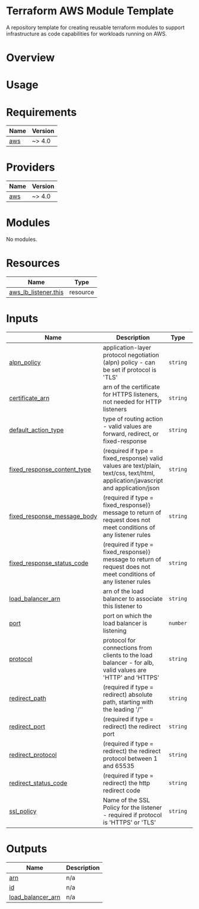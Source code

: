 # Terraform AWS Module Template
A repository template for creating reusable terraform modules to support infrastructure as code capabilities for workloads running on AWS. 

# Overview

# Usage 

<!-- BEGIN_TF_DOCS -->
# Requirements

| Name | Version |
|------|---------|
| <a name="requirement_aws"></a> [aws](#requirement\_aws) | ~> 4.0 |

# Providers

| Name | Version |
|------|---------|
| <a name="provider_aws"></a> [aws](#provider\_aws) | ~> 4.0 |

# Modules

No modules.

# Resources

| Name | Type |
|------|------|
| [aws_lb_listener.this](https://registry.terraform.io/providers/hashicorp/aws/latest/docs/resources/lb_listener) | resource |

# Inputs

| Name | Description | Type | Default | Required |
|------|-------------|------|---------|:--------:|
| <a name="input_alpn_policy"></a> [alpn\_policy](#input\_alpn\_policy) | application-layer protocol negotiation (alpn) policy - can be set if protocol is 'TLS' | `string` | `null` | no |
| <a name="input_certificate_arn"></a> [certificate\_arn](#input\_certificate\_arn) | arn of the certificate for HTTPS listeners, not needed for HTTP listeners | `string` | `null` | no |
| <a name="input_default_action_type"></a> [default\_action\_type](#input\_default\_action\_type) | type of routing action - valid values are forward, redirect, or fixed-response | `string` | n/a | yes |
| <a name="input_fixed_response_content_type"></a> [fixed\_response\_content\_type](#input\_fixed\_response\_content\_type) | (required if type = fixed\_response) valid values are text/plain, text/css, text/html, application/javascript and application/json | `string` | `null` | no |
| <a name="input_fixed_response_message_body"></a> [fixed\_response\_message\_body](#input\_fixed\_response\_message\_body) | (required if type = fixed\_response)} message to return of request does not meet conditions of any listener rules | `string` | `"The application is not available at this time. Please try again soon."` | no |
| <a name="input_fixed_response_status_code"></a> [fixed\_response\_status\_code](#input\_fixed\_response\_status\_code) | (required if type = fixed\_response)} message to return of request does not meet conditions of any listener rules | `string` | `"503"` | no |
| <a name="input_load_balancer_arn"></a> [load\_balancer\_arn](#input\_load\_balancer\_arn) | arn of the load balancer to associate this listener to | `string` | n/a | yes |
| <a name="input_port"></a> [port](#input\_port) | port on which the load balancer is listening | `number` | n/a | yes |
| <a name="input_protocol"></a> [protocol](#input\_protocol) | protocol for connections from clients to the load balancer - for alb, valid values are 'HTTP' and 'HTTPS' | `string` | n/a | yes |
| <a name="input_redirect_path"></a> [redirect\_path](#input\_redirect\_path) | (required if type = redirect) absolute path, starting with the leading '/'' | `string` | `null` | no |
| <a name="input_redirect_port"></a> [redirect\_port](#input\_redirect\_port) | (required if type = redirect) the redirect port | `string` | `"443"` | no |
| <a name="input_redirect_protocol"></a> [redirect\_protocol](#input\_redirect\_protocol) | (required if type = redirect) the redirect protocol between 1 and 65535 | `string` | `"HTTPS"` | no |
| <a name="input_redirect_status_code"></a> [redirect\_status\_code](#input\_redirect\_status\_code) | (required if type = redirect) the http redirect code | `string` | `"HTTP_301"` | no |
| <a name="input_ssl_policy"></a> [ssl\_policy](#input\_ssl\_policy) | Name of the SSL Policy for the listener - required if protocol is 'HTTPS' or 'TLS' | `string` | `"ELBSecurityPolicy-2016-08"` | no |

# Outputs

| Name | Description |
|------|-------------|
| <a name="output_arn"></a> [arn](#output\_arn) | n/a |
| <a name="output_id"></a> [id](#output\_id) | n/a |
| <a name="output_load_balancer_arn"></a> [load\_balancer\_arn](#output\_load\_balancer\_arn) | n/a |
<!-- END_TF_DOCS -->
